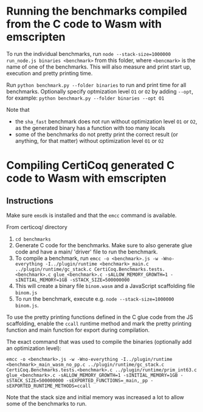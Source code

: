 # Running the benchmarks compiled from the C code to Wasm with emscripten

To run the individual benchmarks, run  `node --stack-size=1000000 run_node.js binaries <benchmark>` from this folder, where `<bencmark>` is the name of one of the benchmarks. This will also measure and print start up, execution and pretty printing time.

Run `python benchmark.py --folder binaries` to run and print time for all benchmarks. Optionally specify optmization level `O1` or `O2` by adding `--opt`, for example: `python benchmark.py --folder binaries --opt O1`

Note that
- the `sha_fast` benchmark does not run without optimization level `O1` or `O2`, as the generated binary has a function with too many locals
- some of the benchmarks do not pretty print the correct result (or anything, for that matter) without optimization level `O1` or `O2`

# Compiling CertiCoq generated C code to Wasm with emscripten

## Instructions

Make sure `emsdk` is installed and that the `emcc` command is available.

From certicoq/ directory
1. `cd benchmarks`
2. Generate C code for the benchmarks. Make sure to also generate glue code and have a main/ 'driver' file to run the benchmark.
3. To compile a benchmark, run `emcc -o <benchmark>.js -w -Wno-everything -I../plugin/runtime <benchmark>_main.c ../plugin/runtime/gc_stack.c CertiCoq.Benchmarks.tests.<benchmark>.c glue_<benchmark>.c -sALLOW_MEMORY_GROWTH=1 -sINITIAL_MEMORY=1GB -sSTACK_SIZE=500000000`
4. This will create a binary file `binom.wasm` and a JavaScript scaffolding file `binom.js`
5. To run the benchmark, execute e.g. `node --stack-size=1000000 binom.js`.

To use the pretty printing functions defined in the C glue code from the JS scaffolding, enable the `ccall` runtime method and mark the pretty printing function and main function for export during compilation.

The exact command that was used to compile the binaries (optionally add an optimization level):
```
emcc -o <benchmark>.js -w -Wno-everything -I../plugin/runtime <benchmark>_main_wasm_no_pp.c ../plugin/runtime/gc_stack.c CertiCoq.Benchmarks.tests.<benchmark>.c ../plugin/runtime/prim_int63.c glue_<benchmark>.c -sALLOW_MEMORY_GROWTH=1 -sINITIAL_MEMORY=1GB -sSTACK_SIZE=500000000 -sEXPORTED_FUNCTIONS=_main,_pp -sEXPORTED_RUNTIME_METHODS=ccall
```

Note that the stack size and initial memory was increased a lot to allow some of the benchmarks to run.
